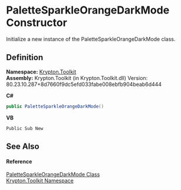 # PaletteSparkleOrangeDarkMode Constructor


Initialize a new instance of the PaletteSparkleOrangeDarkMode class.



## Definition
**Namespace:** <a href="79d2eac2-21f4-54ff-7552-b20c33c30600.md">Krypton.Toolkit</a>  
**Assembly:** Krypton.Toolkit (in Krypton.Toolkit.dll) Version: 80.23.10.287+8d7660f9dc5efd033fabe008ebfb904beab6d444

**C#**
``` C#
public PaletteSparkleOrangeDarkMode()
```
**VB**
``` VB
Public Sub New
```



## See Also


#### Reference
<a href="c9baa420-0f40-d7a5-f1ec-d279bd77a05d.md">PaletteSparkleOrangeDarkMode Class</a>  
<a href="79d2eac2-21f4-54ff-7552-b20c33c30600.md">Krypton.Toolkit Namespace</a>  
